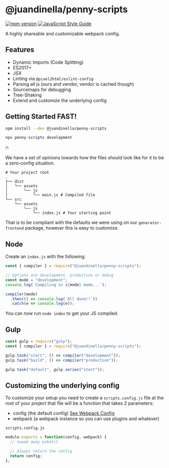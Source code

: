 # @juandinella/penny-scripts

[![npm version](https://badge.fury.io/js/%40juandinella%2Fpenny-scripts.svg)](https://badge.fury.io/js/%40juandinella%2Fpenny-scripts)
[![JavaScript Style Guide](https://img.shields.io/badge/code_style-standard-brightgreen.svg)](https://standardjs.com)

A highly shareable and customizable webpack config.

## Features

- Dynamic Imports (Code Splitting)
- ES2017+
- JSX
- Linting via `@pixel2html/eslint-config`
- Parsing all js (ours and vendor, vendor is cached though)
- Sourcemaps for debugging
- Tree-Shaking
- Extend and customize the underlying config

## Getting Started FAST!

```sh
npm install --dev @juandinella/penny-scripts
```

```sh
npx penny-scripts development
```

:fire:

We have a set of opinions towards how the files should look like for it to be a zero-config situation.

```
# Your project root
.
├── dist
│   └── assets
│       └── js
│           └── main.js # Compiled file
└── src
    └── assets
        └── js
            └── index.js # Your starting point
```

That is to be compliant with the defaults we were using on our `generator-frontend` package, however this is easy to customize.

## Node

Create an `index.js` with the following:

```js
const { compiler } = require("@juandinella/penny-scripts");

// Options are development, production or debug
const mode = "development";
console.log(`Compiling in ${mode} mode...`);

compiler(mode)
  .then(() => console.log(`All done!!`))
  .catch(e => console.log(e));
```

You can now run `node index` to get your JS compiled.

## Gulp

```js
const gulp = require("gulp");
const { compiler } = require("@juandinella/penny-scripts");

gulp.task("start", () => compiler("development"));
gulp.task("build", () => compiler("production"));

gulp.task("default", gulp.series("start"));
```

## Customizing the underlying config

To customize your setup you need to create a `scripts.config.js` file at the root of your project that file will be a function that takes 2 parameters:

- config (the default config) [See Webpack Config](https://webpack.js.org/configuration/)
- webpack (a webpack instance so you can use plugins and whatever)

`scripts.config.js`

```js
module.exports = function(config, webpack) {
  // tweak away esketit

  // Always return the config
  return config;
};
```
